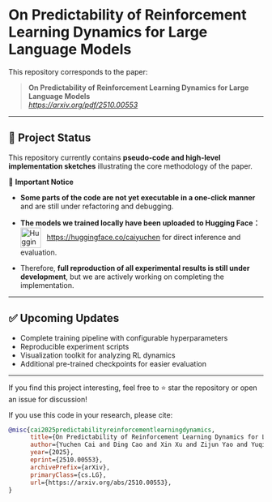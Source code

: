 # On Predictability of Reinforcement Learning Dynamics for Large Language Models

This repository corresponds to the paper:

> **On Predictability of Reinforcement Learning Dynamics for Large Language Models**  
> *https://arxiv.org/pdf/2510.00553*

---

## 📌 Project Status

This repository currently contains **pseudo-code and high-level implementation sketches** illustrating the core methodology of the paper.

🚧 **Important Notice**

- **Some parts of the code are not yet executable in a one-click manner** and are still under refactoring and debugging.  
- **The models we trained locally have been uploaded to Hugging Face：**  <span>
  <img src="https://huggingface.co/front/assets/huggingface_logo.svg" alt="Hugging Face" width="40" style="vertical-align: middle;"/>
  &nbsp;
  <a href="https://huggingface.co/caiyuchen">https://huggingface.co/caiyuchen</a>
</span> for direct inference and evaluation.  

- Therefore, **full reproduction of all experimental results is still under development**, but we are actively working on completing the implementation.

---

## ✅ Upcoming Updates

- Complete training pipeline with configurable hyperparameters  
- Reproducible experiment scripts  
- Visualization toolkit for analyzing RL dynamics  
- Additional pre-trained checkpoints for easier evaluation

---

If you find this project interesting, feel free to ⭐ star the repository or open an issue for discussion!


If you use this code in your research, please cite:

```bibtex
@misc{cai2025predictabilityreinforcementlearningdynamics,
      title={On Predictability of Reinforcement Learning Dynamics for Large Language Models}, 
      author={Yuchen Cai and Ding Cao and Xin Xu and Zijun Yao and Yuqing Huang and Zhenyu Tan and Benyi Zhang and Guiquan Liu and Junfeng Fang},
      year={2025},
      eprint={2510.00553},
      archivePrefix={arXiv},
      primaryClass={cs.LG},
      url={https://arxiv.org/abs/2510.00553}, 
}

